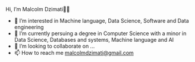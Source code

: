 Hi, I’m Malcolm Dzimati👋🏿
- 👀 I’m interested in Machine language, Data Science, Software and Data engineering
- 🌱 I’m currently persuing a degree in Computer Science with a minor in Data Science, Databases and systems, Machine language and AI
- 💞️ I’m looking to collaborate on ...
- 📫 How to reach me malcolmdzimati@gmail.com

<!---
malcolmdzimati/malcolmdzimati is a ✨ special ✨ repository because its `README.md` (this file) appears on your GitHub profile.
You can click the Preview link to take a look at your changes.
--->
